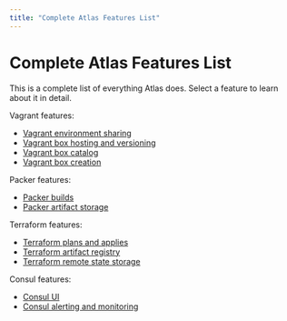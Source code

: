 ```yaml
---
title: "Complete Atlas Features List"
---
```

# Complete Atlas Features List

This is a complete list of everything Atlas does. Select a feature
to learn about it in detail.

Vagrant features:

- [Vagrant environment sharing]()
- [Vagrant box hosting and versioning]()
- [Vagrant box catalog]()
- [Vagrant box creation]()

Packer features:

- [Packer builds]()
- [Packer artifact storage]()

Terraform features:

- [Terraform plans and applies]()
- [Terraform artifact registry]()
- [Terraform remote state storage]()

Consul features:

- [Consul UI]()
- [Consul alerting and monitoring]()
